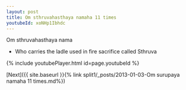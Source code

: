 ```yaml
---
layout: post
title: Om sthruvahasthaya namaha 11 times
youtubeId: xoNHp1Ibhdc
---
```

 
 
Om sthruvahasthaya nama 
 
 -  Who carries the ladle used in fire sacrifice called Sthruva 
 
  
 
  
 
 
 
 
 
 


{% include youtubePlayer.html id=page.youtubeId %}
 
[Next]({{ site.baseurl }}{% link  split1/_posts/2013-01-03-Om surupaya namaha 11 times.md%})
 
